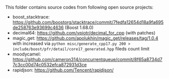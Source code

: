 This folder contains source codes from following open source projects:

* boost_stacktrace: https://github.com/boostorg/stacktrace/commit/7fedfa12654d18a9fa695de258763e93699c4636 (Boost 1.68.0)
* decimal64: https://github.com/vpiotr/decimal_for_cpp (with patches)
* magic_get: https://github.com/apolukhin/magic_get/releases/tag/1.0.4 with increased via `python misc/generate_cpp17.py 200 > include/boost/pfr/detail/core17_generated.hpp` fileds count limit
* moodycamel: https://github.com/cameron314/concurrentqueue/commit/8f65a8734d77c3cc00d74c0532efca872931d3ce
* rapidjson: https://github.com/Tencent/rapidjson/
